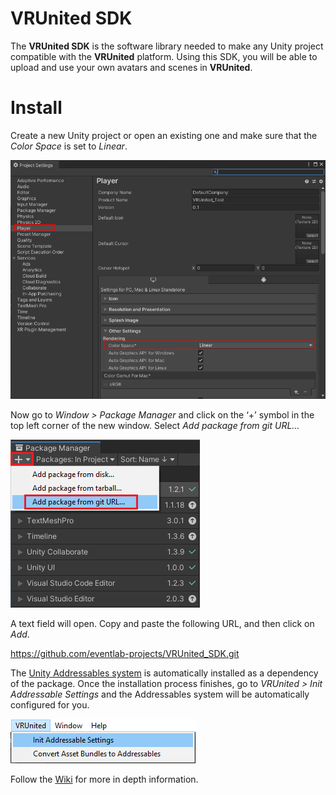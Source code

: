 # VRUnited SDK

The __VRUnited SDK__ is the software library needed to make any Unity project compatible with the __VRUnited__ platform. Using this SDK, you will be able to upload and use your own avatars and scenes in __VRUnited__. 

# Install

Create a new Unity project or open an existing one and make sure that the _Color Space_ is set to _Linear_. 

![](/Documentation~/img/install/0000.png)

Now go to _Window > Package Manager_ and click on the ‘+’ symbol in the top left corner of the new window. Select _Add package from git URL…_

![](/Documentation~/img/install/00.png)

A text field will open. Copy and paste the following URL, and then click on _Add_. 

https://github.com/eventlab-projects/VRUnited_SDK.git

The [Unity Addressables system](https://docs.unity3d.com/Packages/com.unity.addressables@1.19/manual/index.html) is automatically installed as a dependency of the package. Once the installation process finishes, go to _VRUnited > Init Addressable Settings_ and the Addressables system will be automatically configured for you. 

![](/Documentation~/img/install/setup000.png)

Follow the [Wiki](../../wiki) for more in depth information. 

